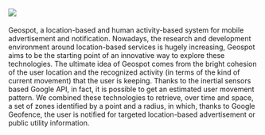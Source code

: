 # <img src="http://alaindev.it/geospot/logo.png">

Geospot, a location-based and human activity-based system for mobile advertisement and notification. Nowadays, the research and development environment around location-based services is hugely increasing, Geospot aims to be the starting point of an innovative way to explore these technologies. The ultimate idea of Geospot comes from the bright cohesion of the user location and the recognized activity (in terms of the kind of current movement) that the user is keeping. Thanks to the inertial sensors based Google API, in fact, it is possible to get an estimated user movement pattern. We combined these technologies to retrieve, over time and space, a set of zones identified by a point and a radius, in which, thanks to Google Geofence, the user is notified for targeted location-based advertisement or public utility information. 

